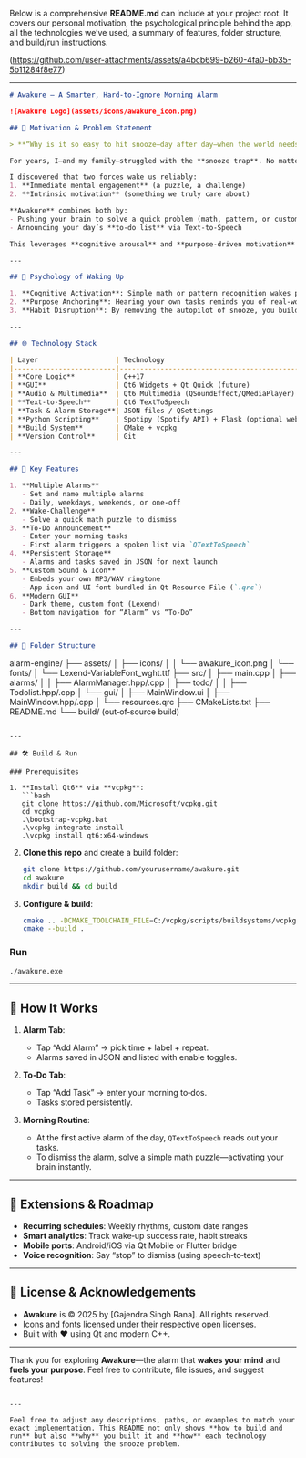 Below is a comprehensive **README.md**  can include at your project root. It covers our personal motivation, the psychological principle behind the app, all the technologies we’ve used, a summary of features, folder structure, and build/run instructions.

(https://github.com/user-attachments/assets/a4bcb699-b260-4fa0-bb35-5b11284f8e77)

---

```markdown
# Awakure – A Smarter, Hard‑to‑Ignore Morning Alarm  

![Awakure Logo](assets/icons/awakure_icon.png)

## 🚀 Motivation & Problem Statement

> **“Why is it so easy to hit snooze—day after day—when the world needs us to wake up on time?”**

For years, I—and my family—struggled with the **snooze trap**. No matter how early we set our alarms, we’d drift back to sleep rather than start our day. Yet, when there’s a truly “big event” (a flight, an exam, meeting someone important), we spring awake without a second thought.  

I discovered that two forces wake us reliably:
1. **Immediate mental engagement** (a puzzle, a challenge)  
2. **Intrinsic motivation** (something we truly care about)

**Awakure** combines both by:
- Pushing your brain to solve a quick problem (math, pattern, or custom “wake‑task”)  
- Announcing your day’s **to‑do list** via Text‑to‑Speech  

This leverages **cognitive arousal** and **purpose‑driven motivation** to break the snooze habit.

---

## 🧠 Psychology of Waking Up

1. **Cognitive Activation**: Simple math or pattern recognition wakes prefrontal cortex, halting the sleep inertia loop.  
2. **Purpose Anchoring**: Hearing your own tasks reminds you of real‑world stakes.  
3. **Habit Disruption**: By removing the autopilot of snooze, you build a new ritual of waking with intention.

---

## 🌐 Technology Stack

| Layer                   | Technology                                                                 |
|-------------------------|----------------------------------------------------------------------------|
| **Core Logic**          | C++17                                                                      |
| **GUI**                 | Qt6 Widgets + Qt Quick (future)                                             |
| **Audio & Multimedia**  | Qt6 Multimedia (QSoundEffect/QMediaPlayer)                                  |
| **Text‑to‑Speech**      | Qt6 TextToSpeech                                                           |
| **Task & Alarm Storage**| JSON files / QSettings                                                     |
| **Python Scripting**    | Spotipy (Spotify API) + Flask (optional web callback)                      |
| **Build System**        | CMake + vcpkg                                                              |
| **Version Control**     | Git                                                                        |

---

## 🌟 Key Features

1. **Multiple Alarms**  
   - Set and name multiple alarms  
   - Daily, weekdays, weekends, or one‑off  
2. **Wake‑Challenge**  
   - Solve a quick math puzzle to dismiss  
3. **To‑Do Announcement**  
   - Enter your morning tasks  
   - First alarm triggers a spoken list via `QTextToSpeech`  
4. **Persistent Storage**  
   - Alarms and tasks saved in JSON for next launch  
5. **Custom Sound & Icon**  
   - Embeds your own MP3/WAV ringtone  
   - App icon and UI font bundled in Qt Resource File (`.qrc`)  
6. **Modern GUI**  
   - Dark theme, custom font (Lexend)  
   - Bottom navigation for “Alarm” vs “To‑Do”  

---

## 📁 Folder Structure

```

alarm-engine/
├── assets/
│   ├── icons/
│   │   └── awakure\_icon.png
│   └── fonts/
│       └── Lexend-VariableFont\_wght.ttf
├── src/
│   ├── main.cpp
│   ├── alarms/
│   │   ├── AlarmManager.hpp/.cpp
│   ├── todo/
│   │   ├── Todolist.hpp/.cpp
│   └── gui/
│       ├── MainWindow\.ui
│       ├── MainWindow\.hpp/.cpp
│       └── resources.qrc
├── CMakeLists.txt
├── README.md
└── build/ (out‑of‑source build)

````

---

## 🛠️ Build & Run

### Prerequisites

1. **Install Qt6** via **vcpkg**:
   ```bash
   git clone https://github.com/Microsoft/vcpkg.git
   cd vcpkg
   .\bootstrap-vcpkg.bat
   .\vcpkg integrate install
   .\vcpkg install qt6:x64-windows
````

2. **Clone this repo** and create a build folder:

   ```bash
   git clone https://github.com/yourusername/awakure.git
   cd awakure
   mkdir build && cd build
   ```
3. **Configure & build**:

   ```bash
   cmake .. -DCMAKE_TOOLCHAIN_FILE=C:/vcpkg/scripts/buildsystems/vcpkg.cmake -DCMAKE_BUILD_TYPE=Release
   cmake --build .
   ```

### Run

```bash
./awakure.exe
```

---

## 🧩 How It Works

1. **Alarm Tab**:

   * Tap “Add Alarm” → pick time + label + repeat.
   * Alarms saved in JSON and listed with enable toggles.

2. **To‑Do Tab**:

   * Tap “Add Task” → enter your morning to‑dos.
   * Tasks stored persistently.

3. **Morning Routine**:

   * At the first active alarm of the day, `QTextToSpeech` reads out your tasks.
   * To dismiss the alarm, solve a simple math puzzle—activating your brain instantly.

---

## 🚀 Extensions & Roadmap

* **Recurring schedules**: Weekly rhythms, custom date ranges
* **Smart analytics**: Track wake‑up success rate, habit streaks
* **Mobile ports**: Android/iOS via Qt Mobile or Flutter bridge
* **Voice recognition**: Say “stop” to dismiss (using speech‑to‑text)

---

## 📓 License & Acknowledgements

* **Awakure** is © 2025 by \[Gajendra Singh Rana]. All rights reserved.
* Icons and fonts licensed under their respective open licenses.
* Built with ❤️ using Qt and modern C++.

---

Thank you for exploring **Awakure**—the alarm that **wakes your mind** and **fuels your purpose**. Feel free to contribute, file issues, and suggest features!

```

---

Feel free to adjust any descriptions, paths, or examples to match your exact implementation. This README not only shows **how to build and run** but also **why** you built it and **how** each technology contributes to solving the snooze problem.
```

